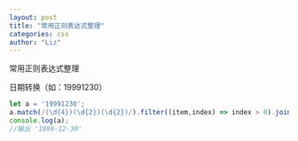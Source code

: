 ```yaml
---
layout: post
title: "常用正则表达式整理"
categories: css
author: "Liz"
---
```


常用正则表达式整理

日期转换（如：19991230）
```js
let a = '19991230';
a.match(/(\d{4})(\d{2})(\d{2})/).filter((item,index) => index > 0).join('-');
console.log(a);
//输出 '1999-12-30'
```